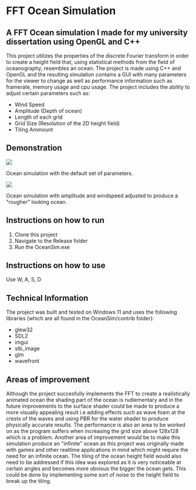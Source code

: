 # FFT Ocean Simulation 

## A FFT Ocean simulation I made for my university dissertation using OpenGL and C++
This project utilizes the properties of the discrete Fourier transform in
order to create a height field that, using statistical methods from the field of oceanography,
resembles an ocean. The project is made using C++ and OpenGL and the resulting simulation
contains a GUI with many parameters for the viewer to change as well as performance information such as framerate, memory usage and cpu usage. The project includes the ability to adjust certain parameters such as:
* Wind Speed
* Amplitude (Depth of ocean)
* Length of each grid
* Grid Size (Resolution of the 2D height field)
* Tiling Ammount

## Demonstration
![](https://media4.giphy.com/media/v1.Y2lkPTc5MGI3NjExaGF0ZWJ2MWFtb3h3OHM2N2RxdXozdGo3ZzN2bDMwOTVjNW0zbXN5bCZlcD12MV9pbnRlcm5hbF9naWZfYnlfaWQmY3Q9Zw/Xs8BNX8vMjWVCVzfEg/giphy.gif)

Ocean simulation with the default set of parameters.

![](https://media0.giphy.com/media/v1.Y2lkPTc5MGI3NjExbnd6OGlleWhpOHd4aXh1NDBrbWMydWpmeTlmbG1ubjdwd3lwbW9qZiZlcD12MV9pbnRlcm5hbF9naWZfYnlfaWQmY3Q9Zw/kbT0SPMkTt1wSkV7aO/giphy.gif)

Ocean simulation with amplitude and windspeed adjusted to produce a "rougher" looking ocean.

## Instructions on how to run
1. Clone this project
2. Navigate to the Release folder
3. Run the OceanSim.exe

## Instructions on how to use
Use W, A, S, D 

## Technical Information
The project was built and tested on Windows 11 and uses the following libraries (which are all found in the OceanSim/contrib folder): 
* glew32
* SDL2
* imgui
* stb_image
* glm
* wavefront
  
## Areas of improvement
Although the project succesfully implements the FFT to create a realistically animated ocean the shading part of the ocean is rudiementary and in the future improvements to the surface shader could be made to produce a more visually appealing result i.e adding effects such as wave foam at the crests of the waves and using PBR for the water shader to produce physically accurate results. 
The performance is also an area to be worked on as the program suffers when increasing the grid size above 128x128 which is a problem. Another area of improvement would be to make this simulation produce an "infinite" ocean as this project was originally made with games and other realtime applications in mind which might require the need for an infinite ocean. The tiling of the ocean height field would also need to be addressed if this idea was explored as it is very noticeable at certain angles and becomes more obvious the bigger the ocean gets. This could be done by implementing some sort of noise to the height field to break up the tiling.
